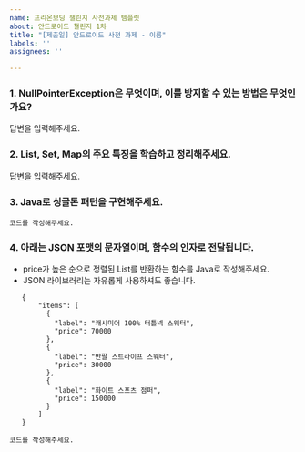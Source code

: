 ```yaml
---
name: 프리온보딩 챌린지 사전과제 템플릿
about: 안드로이드 챌린지 1차
title: "[제출일] 안드로이드 사전 과제 - 이름"
labels: ''
assignees: ''

---
```


### 1. NullPointerException은 무엇이며, 이를 방지할 수 있는 방법은 무엇인가요?
답변을 입력해주세요.

### 2. List, Set, Map의 주요 특징을 학습하고 정리해주세요. 
답변을 입력해주세요.

### 3. Java로 싱글톤 패턴을 구현해주세요. 
```
코드를 작성해주세요.
```

### 4. 아래는 JSON 포맷의 문자열이며, 함수의 인자로 전달됩니다.
- price가 높은 순으로 정렬된 List를 반환하는 함수를 Java로 작성해주세요.
- JSON 라이브러리는 자유롭게 사용하셔도 좋습니다.

```
   {
       "items": [
         {
           "label": "캐시미어 100% 터틀넥 스웨터",
           "price": 70000
         },
         {
           "label": "반팔 스트라이프 스웨터",
           "price": 30000
         },
         {
           "label": "화이트 스포츠 점퍼",
           "price": 150000
         }
       ]
   }
```

```
코드를 작성해주세요.
```

